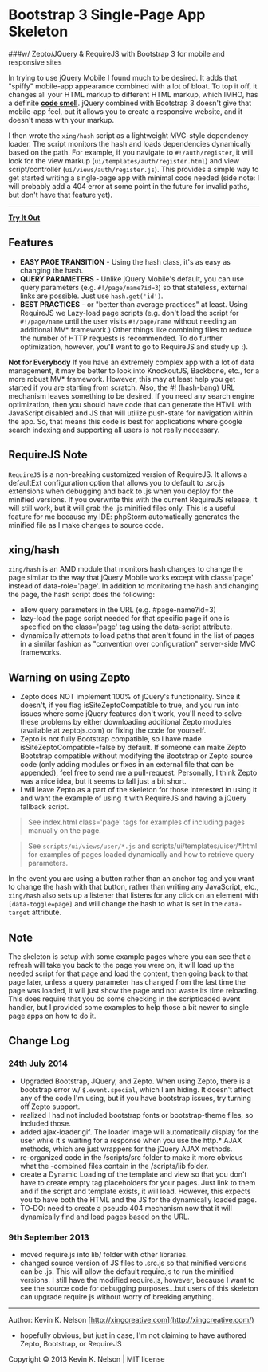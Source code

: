 Bootstrap 3 Single-Page App Skeleton
===============
###w/ Zepto/JQuery & RequireJS with Bootstrap 3 for mobile and responsive sites

In trying to use jQuery Mobile I found much to be desired. It adds that "spiffy" mobile-app appearance combined with a lot of bloat. To top it off, it changes all your HTML markup to different HTML markup, which IMHO, has a definite [**code smell**](http://en.wikipedia.org/wiki/Code_smell). jQuery combined with Bootstrap 3 doesn't give that mobile-app feel, but it allows you to create a responsive website, and it doesn't mess with your markup.

I then wrote the `xing/hash` script as a lightweight MVC-style dependency loader. The script monitors the hash and loads dependencies dynamically based on the path. For example, if you navigate to `#!/auth/register`, it will look for the view markup (`ui/templates/auth/register.html`) and view script/controller (`ui/views/auth/register.js`). This provides a simple way to get started writing a single-page app with minimal code needed (side note: I will probably add a 404 error at some point in the future for invalid paths, but don't have that feature yet).

----------
[**Try It Out**](https://rawgithub.com/kevinknelson/bootstrap-mobile/master/index.html)

## Features

* **EASY PAGE TRANSITION** - Using the hash class, it's as easy as changing the hash.
* **QUERY PARAMETERS** - Unlike jQuery Mobile's default, you can use query parameters (e.g. `#!/page/name?id=3`) so that stateless, external links are possible. Just use `hash.get('id')`.
* **BEST PRACTICES** - or "better than average practices" at least.  Using RequireJS we Lazy-load page scripts (e.g. don't load the script for `#!/page/name` until the user visits `#!/page/name` without needing an additional MV* framework.)  Other things like combining files to reduce the number of HTTP requests is recommended.  To do further optimization, however, you'll want to go to RequireJS and study up :).

**Not for Everybody** If you have an extremely complex app with a lot of data management, it may be better to look into KnockoutJS, Backbone, etc., for a more robust MV* framework.  However, this may at least help you get started if you are starting from scratch.  Also, the #! (hash-bang) URL mechanism leaves something to be desired. If you need any search engine optimization, then you should have code that can generate the HTML with JavaScript disabled and JS that will utilize push-state for navigation within the app.  So, that means this code is best for applications where google search indexing and supporting all users is not really necessary.

## RequireJS Note

`RequireJS` is a non-breaking customized version of RequireJS.  It allows a defaultExt configuration option that allows you to default to .src.js extensions when debugging and back to .js when you deploy for the minified versions.  If you overwrite this with the current RequireJS release, it will still work, but it will grab the .js minified files only.  This is a useful feature for me because my IDE: phpStorm automatically generates the minified file as I make changes to source code.

## xing/hash

`xing/hash` is an AMD module that monitors hash changes to change the page similar to the way that jQuery Mobile works except with class='page' instead of data-role='page'. In addition to monitoring the hash and changing the page, the hash script does the following:
  * allow query parameters in the URL (e.g. #page-name?id=3)
  * lazy-load the page script needed for that specific page if one is specified on the class='page' tag using the data-script attribute.
  * dynamically attempts to load paths that aren't found in the list of pages in a similar fashion as "convention over configuration" server-side MVC frameworks.

## Warning on using Zepto

* Zepto does NOT implement 100% of jQuery's functionality. Since it doesn't, if you flag isSiteZeptoCompatible to true, and you run into issues where some jQuery features don't work, you'll need to solve these problems by either downloading additional Zepto modules (available at zeptojs.com) or fixing the code for yourself.
* Zepto is not fully Bootstrap compatible, so I have made isSiteZeptoCompatible=false by default. If someone can make Zepto Bootstrap compatible without modifying the Bootstrap or Zepto source code (only adding modules or fixes in an external file that can be appended), feel free to send me a pull-request. Personally, I think Zepto was a nice idea, but it seems to fall just a bit short.
* I will leave Zepto as a part of the skeleton for those interested in using it and want the example of using it with RequireJS and having a jQuery fallback script.

> See index.html class='page' tags for examples of including pages manually on the page.

> See `scripts/ui/views/user/*.js` and scripts/ui/templates/uiser/*.html for examples of pages loaded dynamically and how to retrieve query parameters.

In the event you are using a button rather than an anchor tag and you want to change the hash with that button, rather than writing any JavaScript, etc., `xing/hash` also sets up a listener that listens for any click on an element with `[data-toggle=page]` and will change the hash to what is set in the `data-target` attribute.

## Note

The skeleton is setup with some example pages where you can see that a refresh will take you back to the page you were on, it will load up the needed script for that page and load the content, then going back to that page later, unless a query parameter has changed from the last time the page was loaded, it will just show the page and not waste its time reloading.  This does require that you do some checking in the scriptloaded event handler, but I provided some examples to help those a bit newer to single page apps on how to do it.

## Change Log

### 24th July 2014

* Upgraded Bootstrap, JQuery, and Zepto. When using Zepto, there is a bootstrap error w/ `$.event.special`, which I am hiding. It doesn't affect any of the code I'm using, but if you have bootstrap issues, try turning off Zepto support.
* realized I had not included bootstrap fonts or bootstrap-theme files, so included those.
* added ajax-loader.gif.  The loader image will automatically display for the user while it's waiting for a response when you use the http.* AJAX methods, which are just wrappers for the jQuery AJAX methods.
* re-organized code in the /scripts/src folder to make it more obvious what the -combined files contain in the /scripts/lib folder.
* create a Dynamic Loading of the template and view so that you don't have to create empty tag placeholders for your pages.  Just link to them and if the script and template exists, it will load. However, this expects you to have both the HTML and the JS for the dynamically loaded page.
* TO-DO: need to create a pseudo 404 mechanism now that it will dynamically find and load pages based on the URL.

### 9th September 2013

* moved require.js into lib/ folder with other libraries.
* changed source version of JS files to .src.js so that minified versions can be .js.  This will allow the default require.js to run the minified versions.  I still have the modified require.js, however, because I want to see the source code for debugging purposes...but users of this skeleton can upgrade require.js without worry of breaking anything.

* * *

Author: Kevin K. Nelson [http://xingcreative.com](http://xingcreative.com/)

* hopefully obvious, but just in case, I'm not claiming to have authored Zepto, Bootstrap, or RequireJS

Copyright © 2013 Kevin K. Nelson | MIT license